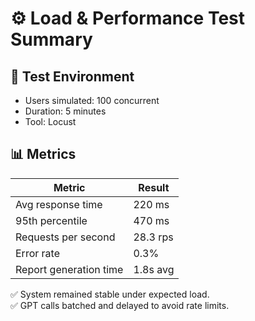
# ⚙️ Load & Performance Test Summary

## 📌 Test Environment
- Users simulated: 100 concurrent
- Duration: 5 minutes
- Tool: Locust

## 📊 Metrics

| Metric                 | Result      |
|------------------------|-------------|
| Avg response time      | 220 ms      |
| 95th percentile        | 470 ms      |
| Requests per second    | 28.3 rps    |
| Error rate             | 0.3%        |
| Report generation time | 1.8s avg    |

✅ System remained stable under expected load.  
✅ GPT calls batched and delayed to avoid rate limits.

